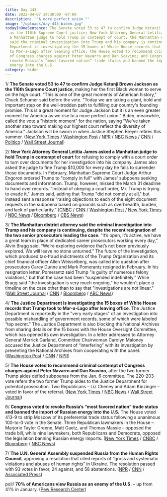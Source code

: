 ```yaml
---
title: Day 443
date: 2022-04-07 14:30:00 -07:00
description: '"A more perfect union."'
image: "/uploads/day-443-biden.jpg"
todayInOneSentence: The Senate voted 53 to 47 to confirm Judge Ketanji Brown Jackson
  as the 116th Supreme Court justice; New York Attorney General Letitia James asked
  a Manhattan judge to hold Trump in contempt of court; the Manhattan district attorney
  said the criminal investigation into Trump and his company is continuing; the Justice
  Department is investigating the 15 boxes of White House records that Trump took
  to Mar-a-Lago after leaving office; the House voted to recommend criminal contempt
  of Congress charges against Peter Navarro and Dan Scavino; and Congress voted to
  revoke Russia’s “most favored nation” trade status and banned the import of Russian
  energy into the U.S.
category: biden
---
```


1/ **The Senate voted 53 to 47 to confirm Judge Ketanji Brown Jackson as the 116th Supreme Court justice**, making her the first Black woman to serve on the high court. "This is one of the great moments of American history," Chuck Schumer said before the vote. "Today we are taking a giant, bold and important step on the well-trodden path to fulfilling our country's founding promise. This is a great moment for Judge Jackson but it is an even greater moment for America as we rise to a more perfect union." Biden, meanwhile, called the vote a "historic moment" for the nation, saying "We've taken another step toward making our highest court reflect the diversity of America." Jackson will be sworn in when Justice Stephen Breyer retires this summer.  ([New York Times](https://www.nytimes.com/live/2022/04/07/us/ketanji-brown-jackson-vote-scotus) / [Washington Post](https://www.washingtonpost.com/politics/2022/04/07/jackson-confirmation-vote-senate/) / [NPR](https://www.npr.org/2022/04/07/1090973786/ketanji-brown-jackson-first-black-woman-supreme-court) / [NBC News](https://www.nbcnews.com/politics/supreme-court/senate-poised-confirm-ketanji-brown-jackson-supreme-court-rcna23283) / [CNN](https://www.cnn.com/2022/04/07/politics/ketanji-brown-jackson-senate-vote-latest/index.html) / [Politico](https://www.politico.com/news/2022/04/07/ketanji-brown-jackson-supreme-court-00023732) / [Wall Street Journal](https://www.wsj.com/articles/senate-set-to-confirm-ketanji-brown-jackson-to-supreme-court-11649329202))

2/ **New York Attorney General Letitia James asked a Manhattan judge to hold Trump in contempt of court** for refusing to comply with a court order to turn over documents for her investigation into his company. James also asked the judge to fine Trump $10,000 for every day he fails to surrender those documents. In February, Manhattan Supreme Court Judge Arthur Engoron ordered Trump to "comply in full" with James' subpoena seeking documents and information. Trump, however, missed the March 31 deadline to hand over records. "Instead of obeying a court order, Mr. Trump is trying to evade it," James said, adding that Trump "did not comply at all," but instead sent a response “raising objections to each of the eight document requests in the subpoena based on grounds such as overbreadth, burden, and lack of particularity.” ([CNBC](https://www.cnbc.com/2022/04/07/new-york-attorney-general-asks-judge-to-hold-donald-trump-in-contempt-for-refusing-to-turn-over-documents.html) / [CNN](https://www.cnn.com/2022/04/07/politics/james-trump-contempt/index.html) / [Washington Post](https://www.washingtonpost.com/national-security/2022/04/07/trump-contempt-letitia-james/) / [New York Times](https://www.nytimes.com/2022/04/07/nyregion/trump-contempt-letitia-james.html) / [NBC News](https://www.nbcnews.com/politics/donald-trump/ny-ag-seeking-hold-donald-trump-civil-contempt-rcna23431) / [Bloomberg](https://www.bloomberg.com/news/articles/2022-04-07/trump-faces-n-y-request-for-contempt-ruling-over-documents?sref=MIBMEEoj) / [CBS News](https://www.cbsnews.com/news/donald-trump-contempt-fraud-investigation-new-york-letitia-james/))

3/ **The Manhattan district attorney said the criminal investigation into Trump and his company is continuing, despite the recent resignation of the two senior prosecutors leading the case**. “It’s open, it’s active, we have a great team in place of dedicated career prosecutors working every day,” Alvin Bragg said. “We’re exploring evidence that’s not been previously explored. We will leave no stone unturned.” The future of the investigation, which produced tax-fraud indictments of the Trump Organization and its chief financial officer Allen Weisselberg, was called into question after prosecutors Carey Dunne and Mark Pomerantz resigned in February. In his resignation letter, Pomerantz said Trump "is guilty of numerous felony violations," but that the case had been “suspended indefinitely.” While Bragg said "the investigation is very much ongoing," he  wouldn't place a timeline on the case other than to say that "investigations are not linear." ([Wall Street Journal](https://www.wsj.com/articles/trump-criminal-probe-is-ongoing-top-manhattan-prosecutor-says-11649356200) / [CNN](https://www.cnn.com/2022/04/07/politics/alvin-bragg-trump-investigation/index.html) / [Bloomberg](https://www.bloomberg.com/news/articles/2022-04-07/trump-criminal-probe-is-ongoing-despite-departures-d-a-says?sref=MIBMEEoj) / [ABC News](https://abcnews.go.com/US/manhattan-da-insists-trump-criminal-probe-remains-active/story?id=83935329))

4/ **The Justice Department is investigating the 15 boxes of White House records that Trump took to Mar-a-Lago after leaving office**. The Justice Department is reportedly in the "very early stages" of an investigation into possible mishandling of government records, some of which were labeled “top secret.” The Justice Department is also blocking the National Archives from sharing details on the 15 boxes with the House Oversight Committee, which has opened its own investigation. In a letter addressed to Attorney General Merrick Garland, Committee Chairwoman Carolyn Maloney accused the Justice Department of “interfering” with its investigation by preventing the National Archives from cooperating with the panel. ([Washington Post](https://www.washingtonpost.com/politics/2022/04/07/trump-boxes-archives-investigation-maralago/) / [CNN](https://www.cnn.com/2022/04/07/politics/justice-department-national-archives-mar-a-lago-boxes/) / [NPR](https://www.npr.org/2022/04/07/1091431136/justice-department-investigating-trumps-possible-mishandling-of-government-secre))

5/ **The House voted to recommend criminal contempt of Congress charges against Peter Navarro and Dan Scavino**, after the two former Trump aides defied subpoenas from the Jan. 6 committee. The 220-203 vote refers the two former Trump aides to the Justice Department for potential prosecution. Two Republicans – Liz Cheney and Adam Kinzinger – voted in favor of the referral. ([New York Times](https://www.nytimes.com/2022/04/06/us/politics/january-6-scavino-navarro-trump.html) / [NBC News](https://www.nbcnews.com/politics/donald-trump/house-vote-navarro-scavino-criminal-contempt-chargrs-trump-doj-rcna23230) / [Wall Street Journal](https://www.wsj.com/articles/house-votes-to-hold-dan-scavino-peter-navarro-in-contempt-of-congress-11649285005))

6/ **Congress voted to revoke Russia’s “most favored nation” trade status and banned the import of Russian energy into the U.S.** The House voted 413-9 to strip Moscow of its preferential trade status following a unanimous 100-to-0 vote in the Senate. Three Republican lawmakers in the House – Marjorie Taylor Greene, Matt Gaetz, and Thomas Massie – opposed the trade bill, while nine lawmakers, both Republicans and Democrats, opposed the legislation banning Russian energy imports. ([New York Times](https://www.nytimes.com/2022/04/07/us/politics/senate-vote-russia-trade-ban.html) / [CNBC](https://www.cnbc.com/2022/04/07/senate-votes-to-strip-russia-of-most-favored-nation-trade-status.html) / [Bloomberg](https://www.bloomberg.com/news/articles/2022-04-07/u-s-senate-to-vote-on-russian-crude-oil-ban-send-to-house?sref=MIBMEEoj) / [NBC News](https://www.nbcnews.com/politics/congress/senate-vote-stripping-russias-trade-status-oil-ban-rcna23364))

7/ **The U.N. General Assembly suspended Russia from the Human Rights Council**, approving a resolution that cited reports of “gross and systematic violations and abuses of human rights” in Ukraine. The resolution passed with 93 votes in favor, 24 against, and 58 abstentions. ([NPR](https://www.npr.org/live-updates/ukraine-russia-evacuations-security-council-04-07-2022#u-n-members-vote-to-suspend-russia-from-the-human-rights-council) / [CNN](https://www.cnn.com/2022/04/07/politics/un-russia-human-rights/index.html) / [Associated Press](https://apnews.com/article/russia-ukraine-united-nations-general-assembly-voting-rights-united-nations-linda-thomas-greenfield-6b4f311e6099315aa4efc2d5772ab80e))

poll/ **70% of Americans view Russia as an enemy of the U.S.** – up from 41% in January. ([Pew Research Center](https://www.pewresearch.org/global/2022/04/06/seven-in-ten-americans-now-see-russia-as-an-enemy/))